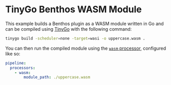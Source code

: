 TinyGo Benthos WASM Module
==========================

This example builds a Benthos plugin as a WASM module written in Go and can be compiled using [TinyGo][tinygo] with the following command:

```sh
tinygo build -scheduler=none -target=wasi -o uppercase.wasm .
```

You can then run the compiled module using the [`wasm` processor][processor.wasm], configured like so:

```yaml
pipeline:
  processors:
    - wasm:
        module_path: ./uppercase.wasm
```

[TinyGo]: https://tinygo.org/
[processor.wasm]: https://www.benthos.dev/docs/components/processors/wasm
